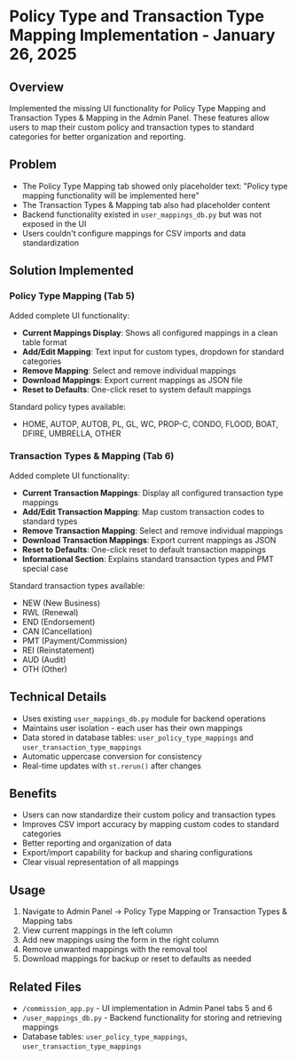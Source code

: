 # Policy Type and Transaction Type Mapping Implementation - January 26, 2025

## Overview
Implemented the missing UI functionality for Policy Type Mapping and Transaction Types & Mapping in the Admin Panel. These features allow users to map their custom policy and transaction types to standard categories for better organization and reporting.

## Problem
- The Policy Type Mapping tab showed only placeholder text: "Policy type mapping functionality will be implemented here"
- The Transaction Types & Mapping tab also had placeholder content
- Backend functionality existed in `user_mappings_db.py` but was not exposed in the UI
- Users couldn't configure mappings for CSV imports and data standardization

## Solution Implemented

### Policy Type Mapping (Tab 5)
Added complete UI functionality:
- **Current Mappings Display**: Shows all configured mappings in a clean table format
- **Add/Edit Mapping**: Text input for custom types, dropdown for standard categories
- **Remove Mapping**: Select and remove individual mappings
- **Download Mappings**: Export current mappings as JSON file
- **Reset to Defaults**: One-click reset to system default mappings

Standard policy types available:
- HOME, AUTOP, AUTOB, PL, GL, WC, PROP-C, CONDO, FLOOD, BOAT, DFIRE, UMBRELLA, OTHER

### Transaction Types & Mapping (Tab 6)
Added complete UI functionality:
- **Current Transaction Mappings**: Display all configured transaction type mappings
- **Add/Edit Transaction Mapping**: Map custom transaction codes to standard types
- **Remove Transaction Mapping**: Select and remove individual mappings
- **Download Transaction Mappings**: Export current mappings as JSON
- **Reset to Defaults**: One-click reset to default transaction mappings
- **Informational Section**: Explains standard transaction types and PMT special case

Standard transaction types available:
- NEW (New Business)
- RWL (Renewal)
- END (Endorsement)
- CAN (Cancellation)
- PMT (Payment/Commission)
- REI (Reinstatement)
- AUD (Audit)
- OTH (Other)

## Technical Details
- Uses existing `user_mappings_db.py` module for backend operations
- Maintains user isolation - each user has their own mappings
- Data stored in database tables: `user_policy_type_mappings` and `user_transaction_type_mappings`
- Automatic uppercase conversion for consistency
- Real-time updates with `st.rerun()` after changes

## Benefits
- Users can now standardize their custom policy and transaction types
- Improves CSV import accuracy by mapping custom codes to standard categories
- Better reporting and organization of data
- Export/import capability for backup and sharing configurations
- Clear visual representation of all mappings

## Usage
1. Navigate to Admin Panel → Policy Type Mapping or Transaction Types & Mapping tabs
2. View current mappings in the left column
3. Add new mappings using the form in the right column
4. Remove unwanted mappings with the removal tool
5. Download mappings for backup or reset to defaults as needed

## Related Files
- `/commission_app.py` - UI implementation in Admin Panel tabs 5 and 6
- `/user_mappings_db.py` - Backend functionality for storing and retrieving mappings
- Database tables: `user_policy_type_mappings`, `user_transaction_type_mappings`